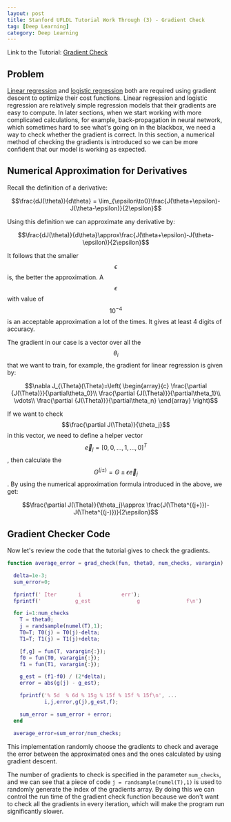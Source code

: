 ```yaml
---
layout: post
title: Stanford UFLDL Tutorial Work Through (3) - Gradient Check
tag: [Deep Learning]
category: Deep Learning
---
```


Link to the Tutorial: [Gradient Check](http://ufldl.stanford.edu/tutorial/supervised/DebuggingGradientChecking/)

## Problem

[Linear regression](https://andylikescodes.github.io/deep%20learning/2017/06/17/Stanford-UFLDL-Tutorial-Work-Through-(1)/) and [logistic regression](https://andylikescodes.github.io/deep%20learning/2017/06/18/Stanford-UFLDL-Tutorial-Work-Through-(2)-logistic-regression/) both are required using gradient descent to optimize their cost functions. Linear regression and logistic regression are relatively simple regression models that their gradients are easy to compute. In later sections, when we start working with more complicated calculations, for example, back-propagation in neural network, which sometimes hard to see what's going on in the blackbox, we need a way to check whether the gradient is correct. In this section, a numerical method of checking the gradients is introduced so we can be more confident that our model is working as expected.

## Numerical Approximation for Derivatives

Recall the definition of a derivative:

$$\frac{dJ(\theta)}{d\theta} = \lim_{\epsilon\to0}\frac{J(\theta+\epsilon)-J(\theta-\epsilon)}{2\epsilon}$$

Using this definition we can approximate any derivative by:

$$\frac{dJ(\theta)}{d\theta}\approx\frac{J(\theta+\epsilon)-J(\theta-\epsilon)}{2\epsilon}$$

It follows that the smaller $$\epsilon$$ is, the better the approximation. A $$\epsilon$$ with value of $$10^{-4}$$ is an acceptable approximation a lot of the times. It gives at least 4 digits of accuracy.

The gradient in our case is a vector over all the $$\theta_i$$ that we want to train, for example, the gradient for linear regression is given by:

$$\nabla J_{\Theta}(\Theta)=\left( \begin{array}{c}
\frac{\partial {J(\Theta)}}{\partial\theta_0}\\
\frac{\partial {J(\Theta)}}{\partial\theta_1}\\
\vdots\\
\frac{\partial {J(\Theta)}}{\partial\theta_n}
\end{array}
\right)$$

If we want to check $$\frac{\partial J(\Theta)}{\theta_j}$$ in this vector, we need to define a helper vector $$\vec{e}_j=[0,0,...,1,...,0]^T$$, then calculate the $$\Theta^{(j\pm)} = \Theta \pm \epsilon \vec{e}_j$$. By using the numerical approximation formula introduced in the above, we get:

$$\frac{\partial J(\Theta)}{\theta_j}\approx \frac{J(\Theta^{(j+)})-J(\Theta^{(j-)})}{2\epsilon}$$

## Gradient Checker Code

Now let's review the code that the tutorial gives to check the gradients.

``` matlab
function average_error = grad_check(fun, theta0, num_checks, varargin)

  delta=1e-3;
  sum_error=0;

  fprintf(' Iter       i             err');
  fprintf('           g_est               g               f\n')

  for i=1:num_checks
    T = theta0;
    j = randsample(numel(T),1);
    T0=T; T0(j) = T0(j)-delta;
    T1=T; T1(j) = T1(j)+delta;

    [f,g] = fun(T, varargin{:});
    f0 = fun(T0, varargin{:});
    f1 = fun(T1, varargin{:});

    g_est = (f1-f0) / (2*delta);
    error = abs(g(j) - g_est);

    fprintf('% 5d  % 6d % 15g % 15f % 15f % 15f\n', ...
            i,j,error,g(j),g_est,f);

    sum_error = sum_error + error;
  end

  average_error=sum_error/num_checks;
```

This implementation randomly choose the gradients to check and average the error between the approximated ones and the ones calculated by using gradient descent.

The number of gradients to check is specified in the parameter `num_checks`, and we can see that a piece of code `j = randsample(numel(T),1)` is used to randomly generate the index of the gradients array. By doing this we can control the run time of the gradient check function because we don't want to check all the gradients in every iteration, which will make the program run significantly slower.
